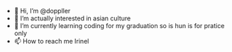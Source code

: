 - 👋 Hi, I’m @doppller
- 👀 I’m actually interested in asian culture
- 🌱 I’m currently learning coding for my graduation so is hun is for pratice only
- 📫 How to reach me Irinel 

<!---
doppller/doppller is a ✨ special ✨ repository because its `README.md` (this file) appears on your GitHub profile.
You can click the Preview link to take a look at your changes.
--->
